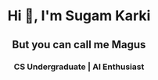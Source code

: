 <h1 align="center">Hi 👋, I'm Sugam Karki</h1>
<h2 align="center">But you can call me <strong>Magus</strong></h2>
<h3 align="center">CS Undergraduate | AI Enthusiast</h3>

